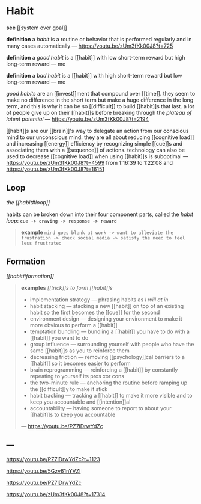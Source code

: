 # Habit

**see** [[system over goal]]

**definition** a _habit_ is a routine or behavior that is performed regularly and in many cases automatically &mdash; <https://youtu.be/zUm3fKk00J8?t=725>

**definition** a _good habit_ is a [[habit]] with low short-term reward but high long-term reward &mdash; me

**definition** a _bad habit_ is a [[habit]] with high short-term reward but low long-term reward &mdash; me

_good habits_ are an [[invest]]ment that compound over [[time]]. they seem to make no difference in the short term but make a huge difference in the long term, and this is why it can be so [[difficult]] to build [[habit]]s that last. a lot of people give up on their [[habit]]s before breaking through the _plateau of latent potential_ &mdash; <https://youtu.be/zUm3fKk00J8?t=2194>

[[habit]]s are our [[brain]]'s way to delegate an action from our conscious mind to our unconscious mind. they are all about reducing [[cognitive load]] and increasing [[energy]] efficiency by recognizing simple [[cue]]s and associating them with a [[sequence]] of actions. technology can also be used to decrease [[cognitive load]] when using [[habit]]s is suboptimal &mdash; <https://youtu.be/zUm3fKk00J8?t=4599> from 1:16:39 to 1:22:08 and <https://youtu.be/zUm3fKk00J8?t=16151>

## Loop

_the [[habit#loop]]_

habits can be broken down into their four component parts, called the _habit loop_: `cue -> craving -> response -> reward`

> **example** `mind goes blank at work -> want to alleviate the frustration -> check social media -> satisfy the need to feel less frustrated`

## Formation

_[[habit#formation]]_

> **examples** _[[trick]]s to form [[habit]]s_
>
> - implementation strategy &mdash; phrasing habits as _I will <habit> at <time> in <location>_
> - habit stacking &mdash; stacking a new [[habit]] on top of an existing habit so the first becomes the [[cue]] for the second
> - environment design &mdash; designing your environment to make it more obvious to perform a [[habit]]
> - temptation bundling &mdash; bundling a [[habit]] you have to do with a [[habit]] you want to do
> - group influence &mdash; surrounding yourself with people who have the same [[habit]]s as you to reinforce them
> - decreasing friction &mdash; removing [[psychology]]cal barriers to a [[habit]] so it becomes easier to perform
> - brain reprogramming &mdash; reinforcing a [[habit]] by constantly repeating to yourself its pros xor cons
> - the two-minute rule &mdash; anchoring the routine before ramping up the [[difficult]]y to make it stick
> - habit tracking &mdash; tracking a [[habit]] to make it more visible and to keep you accountable and [[intention]]al
> - accountability &mdash; having someone to report to about your [[habit]]s to keep you accountable
>
> &mdash; <https://youtu.be/PZ7lDrwYdZc>

## &mdash;

<https://youtu.be/PZ7lDrwYdZc?t=1123>

<https://youtu.be/5Gzv61nYVZI>

<https://youtu.be/PZ7lDrwYdZc>

<https://youtu.be/zUm3fKk00J8?t=17314>
